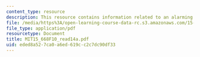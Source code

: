 ```yaml
---
content_type: resource
description: This resource contains information related to an alarming night.
file: /media/https%3A/open-learning-course-data-rc.s3.amazonaws.com/15-668-people-and-organizations-fall-2010/eded8a527ca0a6ed619cc2c7dc90df33_MIT15_668F10_read14a.pdf
file_type: application/pdf
resourcetype: Document
title: MIT15_668F10_read14a.pdf
uid: eded8a52-7ca0-a6ed-619c-c2c7dc90df33
---
```

